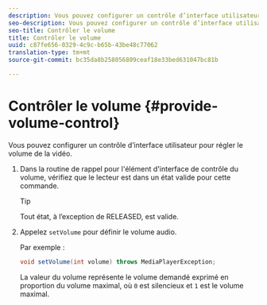 ```yaml
---
description: Vous pouvez configurer un contrôle d’interface utilisateur pour régler le volume de la vidéo.
seo-description: Vous pouvez configurer un contrôle d’interface utilisateur pour régler le volume de la vidéo.
seo-title: Contrôler le volume
title: Contrôler le volume
uuid: c87fe656-0329-4c9c-b65b-43be48c77062
translation-type: tm+mt
source-git-commit: bc35da8b258056809ceaf18e33bed631047bc81b

---
```



# Contrôler le volume {#provide-volume-control}

Vous pouvez configurer un contrôle d’interface utilisateur pour régler le volume de la vidéo.

1. Dans la routine de rappel pour l&#39;élément d&#39;interface de contrôle du volume, vérifiez que le lecteur est dans un état valide pour cette commande.

   >[!TIP]
   >
   >Tout état, à l’exception de RELEASED, est valide.

1. Appelez `setVolume` pour définir le volume audio.

   Par exemple :

   ```java
   void setVolume(int volume) throws MediaPlayerException;
   ```

   La valeur du volume représente le volume demandé exprimé en proportion du volume maximal, où `0` est silencieux et `1` est le volume maximal.